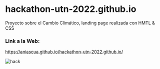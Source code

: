 # hackathon-utn-2022.github.io
Proyecto sobre el Cambio Climático, landing page realizada con HMTL &amp; CSS
### Link a la Web: 
https://aniascua.github.io/hackathon-utn-2022.github.io/

![hack](https://user-images.githubusercontent.com/83845164/218286829-14a2c630-f789-4fd2-b504-0604658ec25d.jpg)

